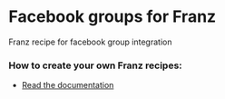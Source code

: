 # Facebook groups for Franz

Franz recipe for facebook group integration

### How to create your own Franz recipes:
* [Read the documentation](https://github.com/meetfranz/plugins)
